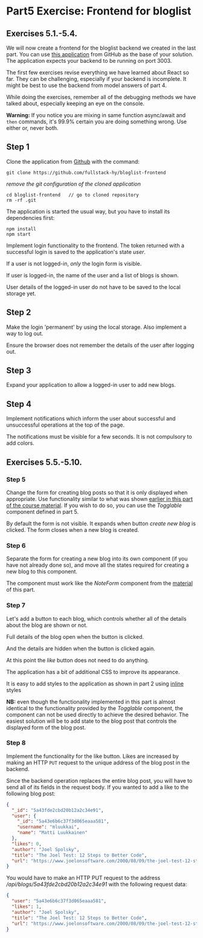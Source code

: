 # Part5 Exercise: Frontend for bloglist

## Exercises 5.1.-5.4.

We will now create a frontend for the bloglist backend we created in the last part. You can use [this application](https://github.com/fullstack-hy/bloglist-frontend/) from GitHub as the base of your solution. The application expects your backend to be running on port 3003.

The first few exercises revise everything we have learned about React so far. They can be challenging, especially if your backend is incomplete. It might be best to use the backend from model answers of part 4.

While doing the exercises, remember all of the debugging methods we have talked about, especially keeping an eye on the console.

**Warning:** If you notice you are mixing in same function async/await and `then` commands, it's 99.9% certain you are doing something wrong. Use either or, never both.

## Step 1

Clone the application from [Github](https://github.com/fullstack-hy/bloglist-frontend) with the command:

```Shell
git clone https://github.com/fullstack-hy/bloglist-frontend
```

_remove the git configuration of the cloned application_

```Shell
cd bloglist-frontend   // go to cloned repository
rm -rf .git
```

The application is started the usual way, but you have to install its dependencies first:

```Shell
npm install
npm start
```

Implement login functionality to the frontend. The token returned with a successful login is saved to the application's state _user_.

If a user is not logged-in, _only_ the login form is visible.

If user is logged-in, the name of the user and a list of blogs is shown.

User details of the logged-in user do not have to be saved to the local storage yet.

## Step 2

Make the login 'permanent' by using the local storage. Also implement a way to log out.

Ensure the browser does not remember the details of the user after logging out.

## Step 3

Expand your application to allow a logged-in user to add new blogs.

## Step 4

Implement notifications which inform the user about successful and unsuccessful operations at the top of the page.

The notifications must be visible for a few seconds. It is not compulsory to add colors.

## Exercises 5.5.-5.10.

### Step 5

Change the form for creating blog posts so that it is only displayed when appropriate. Use functionality similar to what was shown [earlier in this part of the course material](https://fullstackopen.com/en/part5/props_children_and_proptypes#displaying-the-login-form-only-when-appropriate). If you wish to do so, you can use the _Togglable_ component defined in part 5.

By default the form is not visible. It expands when button _create new blog_ is clicked. The form closes when a new blog is created.

### Step 6

Separate the form for creating a new blog into its own component (if you have not already done so), and move all the states required for creating a new blog to this component.

The component must work like the _NoteForm_ component from the [material](https://fullstackopen.com/en/part5/props_children_and_proptypes) of this part.

### Step 7

Let's add a button to each blog, which controls whether all of the details about the blog are shown or not.

Full details of the blog open when the button is clicked.

And the details are hidden when the button is clicked again.

At this point the _like_ button does not need to do anything.

The application has a bit of additional CSS to improve its appearance.

It is easy to add styles to the application as shown in part 2 using [inline](https://fullstackopen.com/en/part2/adding_styles_to_react_app#inline-styles) styles

**NB:** even though the functionality implemented in this part is almost identical to the functionality provided by the _Togglable_ component, the component can not be used directly to achieve the desired behavior. The easiest solution will be to add state to the blog post that controls the displayed form of the blog post.

### Step 8

Implement the functionality for the like button. Likes are increased by making an HTTP `PUT` request to the unique address of the blog post in the backend.

Since the backend operation replaces the entire blog post, you will have to send all of its fields in the request body. If you wanted to add a like to the following blog post:

```json
{
  "_id": "5a43fde2cbd20b12a2c34e91",
  "user": {
    "_id": "5a43e6b6c37f3d065eaaa581",
    "username": "mluukkai",
    "name": "Matti Luukkainen"
  },
  "likes": 0,
  "author": "Joel Spolsky",
  "title": "The Joel Test: 12 Steps to Better Code",
  "url": "https://www.joelonsoftware.com/2000/08/09/the-joel-test-12-steps-to-better-code/"
}
```

You would have to make an HTTP PUT request to the address _/api/blogs/5a43fde2cbd20b12a2c34e91_ with the following request data:

```json
{
  "user": "5a43e6b6c37f3d065eaaa581",
  "likes": 1,
  "author": "Joel Spolsky",
  "title": "The Joel Test: 12 Steps to Better Code",
  "url": "https://www.joelonsoftware.com/2000/08/09/the-joel-test-12-steps-to-better-code/"
}
```
